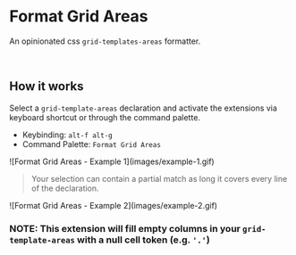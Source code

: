 # Format Grid Areas

An opinionated css `grid-templates-areas` formatter.

<br />

## How it works

Select a `grid-template-areas` declaration and activate the extensions via keyboard shortcut or through the command palette.

- Keybinding: `alt-f alt-g`
- Command Palette: `Format Grid Areas`

\!\[Format Grid Areas - Example 1\]\(images/example-1.gif\)

> Your selection can contain a partial match as long it covers every line of the declaration.

\!\[Format Grid Areas - Example 2\]\(images/example-2.gif\)

### NOTE: This extension will fill empty columns in your `grid-template-areas` with a null cell token (e.g. `'.'`)
